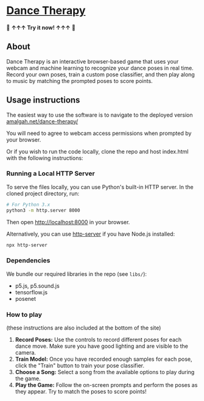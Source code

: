 # [Dance Therapy](https://amalgah.net/dance-therapy/)
💃 **↑↑↑ Try it now! ↑↑↑** 💃


## About
Dance Therapy is an interactive browser-based game that uses your webcam and machine learning to recognize your dance poses in real time. Record your own poses, train a custom pose classifier, and then play along to music by matching the prompted poses to score points.

## Usage instructions

The easiest way to use the software is to navigate to the deployed version [amalgah.net/dance-therapy/](https://amalgah.net/dance-therapy/)

You will need to agree to webcam access permissions when prompted by your browser.

Or if you wish to run the code locally, clone the repo and host index.html with the following instructions:

### Running a Local HTTP Server

To serve the files locally, you can use Python's built-in HTTP server. In the cloned project directory, run:

```sh
# For Python 3.x
python3 -m http.server 8000
```

Then open [http://localhost:8000](http://localhost:8000) in your browser.

Alternatively, you can use [http-server](https://www.npmjs.com/package/http-server) if you have Node.js installed:

```sh
npx http-server
```

### Dependencies
We bundle our required libraries in the repo (see `libs/`):
- p5.js, p5.sound.js
- tensorflow.js
- posenet

### How to play
(these instructions are also included at the bottom of the site)

1. **Record Poses:** Use the controls to record different poses for each dance move. Make sure you have good lighting and are visible to the camera.
2. **Train Model:** Once you have recorded enough samples for each pose, click the "Train" button to train your pose classifier.
3. **Choose a Song:** Select a song from the available options to play during the game.
4. **Play the Game:** Follow the on-screen prompts and perform the poses as they appear. Try to match the poses to score points!